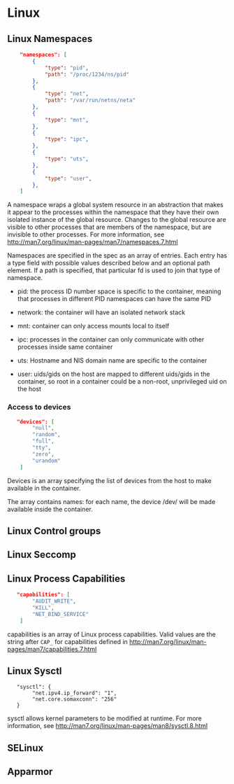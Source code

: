 # Linux

## Linux Namespaces
```json
    "namespaces": [
        {
            "type": "pid",
            "path": "/proc/1234/ns/pid"
        },
        {
            "type": "net",
            "path": "/var/run/netns/neta"
        },
        {
            "type": "mnt",
        },
        {
            "type": "ipc",
        },
        {
            "type": "uts",
        },
        {
            "type": "user",
        },
    ]
```

A namespace wraps a global system resource in an abstraction that makes it appear to the processes within the namespace that they have their own isolated instance of the global resource.  Changes to the global resource are visible to other processes that are members of the namespace, but are invisible to other processes. For more information, see http://man7.org/linux/man-pages/man7/namespaces.7.html

Namespaces are specified in the spec as an array of entries. Each entry has a type field with possible values described below and an optional path element. If a path is specified, that particular fd is used to join that type of namespace.

* pid: the process ID number space is specific to the container, meaning that processes in different PID namespaces can have the same PID

* network: the container will have an isolated network stack

* mnt: container can only access mounts local to itself

* ipc: processes in the container can only communicate with other processes inside same container

* uts: Hostname and NIS domain name are specific to the container

* user: uids/gids on the host are mapped to different uids/gids in the container, so root in a container could be a non-root, unprivileged uid on the host

### Access to devices
```json
   "devices": [
        "null",
        "random",
        "full",
        "tty",
        "zero",
        "urandom"
    ]
```

Devices is an array specifying the list of devices from the host to make available in the container.

The array contains names: for each name, the device /dev/<name> will be made available inside the container.

## Linux Control groups

## Linux Seccomp

## Linux Process Capabilities

```json
   "capabilities": [
        "AUDIT_WRITE",
        "KILL",
        "NET_BIND_SERVICE"
    ]
```

capabilities is an array of Linux process capabilities. Valid values are the string after `CAP_` for capabilities defined in http://man7.org/linux/man-pages/man7/capabilities.7.html

## Linux Sysctl

```
   "sysctl": {
        "net.ipv4.ip_forward": "1",
        "net.core.somaxconn": "256"
   }
```

sysctl allows kernel parameters to be modified at runtime. For more information, see http://man7.org/linux/man-pages/man8/sysctl.8.html

## SELinux

## Apparmor

